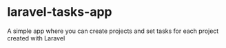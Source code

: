 # laravel-tasks-app
A simple app where you can create projects and set tasks for each project created with Laravel
